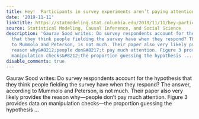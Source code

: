 ```yaml
---
title: Hey!  Participants in survey experiments aren’t paying attention.
date: '2019-11-11'
linkTitle: https://statmodeling.stat.columbia.edu/2019/11/11/hey-participants-in-survey-experiments-arent-paying-attention/
source: Statistical Modeling, Causal Inference, and Social Science
description: 'Gaurav Sood writes: Do survey respondents account for the hypothesis
  that they think people fielding the survey have when they respond? The answer, according
  to Mummolo and Peterson, is not much. Their paper also very likely provides the
  reason why&#8212;people don&#8217;t pay much attention. Figure 3 provides data on
  manipulation checks&#8212;the proportion guessing the hypothesis ...'
disable_comments: true
---
```

Gaurav Sood writes: Do survey respondents account for the hypothesis that they think people fielding the survey have when they respond? The answer, according to Mummolo and Peterson, is not much. Their paper also very likely provides the reason why&#8212;people don&#8217;t pay much attention. Figure 3 provides data on manipulation checks&#8212;the proportion guessing the hypothesis ...